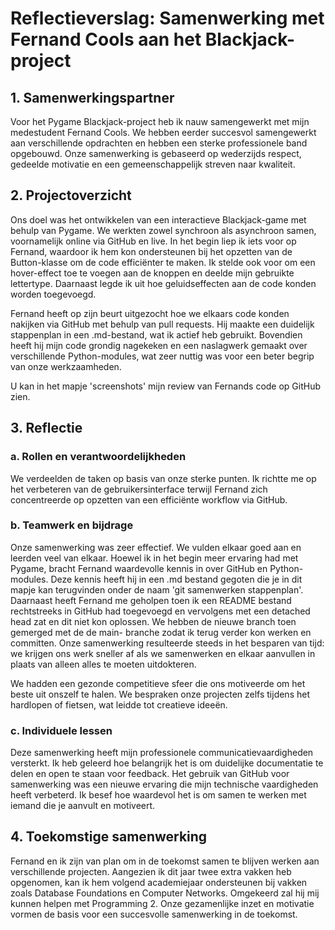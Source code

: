 # Reflectieverslag: Samenwerking met Fernand Cools aan het Blackjack-project

## 1. Samenwerkingspartner

Voor het Pygame Blackjack-project heb ik nauw samengewerkt met mijn medestudent Fernand Cools. We hebben eerder succesvol samengewerkt aan verschillende opdrachten en hebben een sterke professionele band opgebouwd. Onze samenwerking is gebaseerd op wederzijds respect, gedeelde motivatie en een gemeenschappelijk streven naar kwaliteit.

## 2. Projectoverzicht

Ons doel was het ontwikkelen van een interactieve Blackjack-game met behulp van Pygame. We werkten zowel synchroon als asynchroon samen, voornamelijk online via GitHub en live. In het begin liep ik iets voor op Fernand, waardoor ik hem kon ondersteunen bij het opzetten van de Button-klasse om de code efficiënter te maken. Ik stelde ook voor om een hover-effect toe te voegen aan de knoppen en deelde mijn gebruikte lettertype. Daarnaast legde ik uit hoe geluidseffecten aan de code konden worden toegevoegd.

Fernand heeft op zijn beurt uitgezocht hoe we elkaars code konden nakijken via GitHub met behulp van pull requests. Hij maakte een duidelijk stappenplan in een .md-bestand, wat ik actief heb gebruikt. Bovendien heeft hij mijn code grondig nagekeken en een naslagwerk gemaakt over verschillende Python-modules, wat zeer nuttig was voor een beter begrip van onze werkzaamheden.

U kan in het mapje 'screenshots' mijn review van Fernands code op GitHub zien.

## 3. Reflectie

### a. Rollen en verantwoordelijkheden

We verdeelden de taken op basis van onze sterke punten. Ik richtte me op het verbeteren van de gebruikersinterface  terwijl Fernand zich concentreerde op opzetten van een efficiënte workflow via GitHub. 

### b. Teamwerk en bijdrage

Onze samenwerking was zeer effectief. We vulden elkaar goed aan en leerden veel van elkaar. Hoewel ik in het begin meer ervaring had met Pygame, bracht Fernand waardevolle kennis in over GitHub en Python-modules. Deze kennis heeft hij in een .md bestand gegoten die je in dit mapje kan terugvinden onder de naam 'git samenwerken stappenplan'.
Daarnaast heeft Fernand me geholpen toen ik een README bestand rechtstreeks in GitHub had toegevoegd en vervolgens met een detached head zat en dit niet kon oplossen. We hebben de nieuwe branch toen gemerged met de de main- branche zodat ik terug verder kon werken en committen. Onze samenwerking resulteerde steeds in het besparen van tijd: we krijgen ons werk sneller af als we samenwerken en elkaar aanvullen in plaats van alleen alles te moeten uitdokteren. 

We hadden een gezonde competitieve sfeer die ons motiveerde om het beste uit onszelf te halen. We bespraken onze projecten zelfs tijdens het hardlopen of fietsen, wat leidde tot creatieve ideeën.

### c. Individuele lessen

Deze samenwerking heeft mijn professionele communicatievaardigheden versterkt. Ik heb geleerd hoe belangrijk het is om duidelijke documentatie te delen en open te staan voor feedback. Het gebruik van GitHub voor samenwerking was een nieuwe ervaring die mijn technische vaardigheden heeft verbeterd. Ik besef hoe waardevol het is om samen te werken met iemand die je aanvult en motiveert.

## 4. Toekomstige samenwerking

Fernand en ik zijn van plan om in de toekomst samen te blijven werken aan verschillende projecten. Aangezien ik dit jaar twee extra vakken heb opgenomen, kan ik hem volgend academiejaar ondersteunen bij vakken zoals Database Foundations en Computer Networks. Omgekeerd zal hij mij kunnen helpen met Programming 2. Onze gezamenlijke inzet en motivatie vormen de basis voor een succesvolle samenwerking in de toekomst.